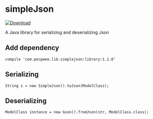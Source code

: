 # simpleJson

 [ ![Download](https://api.bintray.com/packages/pecpwee/simpleJson/simpleJson/images/download.svg) ](https://bintray.com/pecpwee/simpleJson/simpleJson/_latestVersion)


A Java library for serializing and deserializing Json

## Add dependency
```
compile 'com.pecpwee.lib.simplejson:library:1.1.0'
```

## Serializing
```
String s = new SimpleJson().toJson(ModelClass);
```

## Deserializing

```
ModelClass instance = new Gson().fromJson(str, ModelClass.class);
```
